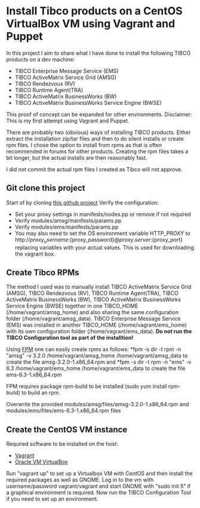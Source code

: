 # Install Tibco products on a CentOS VirtualBox VM using Vagrant and Puppet

In this project I aim to share what I have done to install the following TIBCO products on a dev machine:
* TIBCO Enterprise Message Service (EMS)
* TIBCO ActiveMatrix Service Grid (AMSG)
* TIBCO Rendezvous (RV)
* TIBCO Runtime Agent(TRA)
* TIBCO ActiveMatrix BusinessWorks (BW)
* TIBCO ActiveMatrix BusinessWorks Service Engine (BWSE)
 
This proof of concept can be expanded for other environments.
Disclaimer: This is my first attempt using Vagrant and Puppet.

There are probably two (obvious) ways of installing TIBCO products. Either extract the installation zip/tar files and then to do silent installs or create rpm files.
I chose the option to install from rpms as that is often recommended in forums for other products. Creating the rpm files takes a bit longer, but the actual installs are then reasonably fast.

I did not commit the actual rpm files I created as Tibco will not approve.

## Git clone this project

Start of by cloning [this github project](https://github.com/charlbrink/vagrant-puppet-tibco-amsg)
Verify the configuration:
* Set your proxy settings in manifests/nodes.pp or remove if not required
* Verify modules/amsg/manifests/params.pp
* Verify modules/ems/manifests/params.pp
* You may also need to set the OS environment variable HTTP_PROXY to http://${proxy_username}:${proxy_password}@${proxy.server}:${proxy_port} replacing variables with your actual values. This is used for downloading the vagrant box.

## Create Tibco RPMs

The method I used was to manually install TIBCO ActiveMatrix Service Grid (AMSG), TIBCO Rendezvous (RV), TIBCO Runtime Agent(TRA), TIBCO ActiveMatrix BusinessWorks (BW), TIBCO ActiveMatrix BusinessWorks Service Engine (BWSE) together in one TIBCO_HOME (/home/vagrant/amsg_home) and also sharing the same configuration folder (/home/vagrant/amsg_data).
TIBCO Enterprise Message Service (EMS) was installed in another TIBCO_HOME (/home/vagrant/ems_home) with its own configuration folder (/home/vagrant/ems_data).
**Do not run the TIBCO Configuration tool as part of the installtion!**

Using [FPM](https://github.com/jordansissel/fpm/wiki) one can easily create rpms as follows:
*fpm -s dir -t rpm -n "amsg" -v 3.2.0 /home/vagrant/amsg_home /home/vagrant/amsg_data to create the file amsg-3.2.0-1.x86_64.rpm and
*fpm -s dir -t rpm -n "ems" -v 6.3 /home/vagrant/ems_home /home/vagrant/ems_data to create the file ems-6.3-1.x86_64.rpm

FPM requires package rpm-build to be installed (sudo yum install rpm-build) to build an rpm.

Overwrite the provided modules/amsg/files/amsg-3.2.0-1.x86_64.rpm and modules/ems/files/ems-6.3-1.x86_64.rpm files

## Create the CentOS VM instance

Required software to be installed on the host:
* [Vagrant](http://www.vagrantup.com/)
* [Oracle VM VirtualBox](https://www.virtualbox.org/)

Run "vagrant up" to set up a Virtualbox VM with CentOS and then install the required packages as well as GNOME.
Log in to the vm with username/password vagrant/vagrant and start GNOME with "sudo init 5" if a graphical environment is required.
Now run the TIBCO Configuration Tool if you need to set up an environment.
